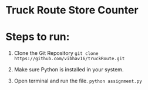 # Truck Route Store Counter

# Steps to run:
1) Clone the Git Repository
`git clone https://github.com/vibhav16/truckRoute.git`

2) Make sure Python is installed in your system.

3) Open terminal and run the file.
`python assignment.py`
